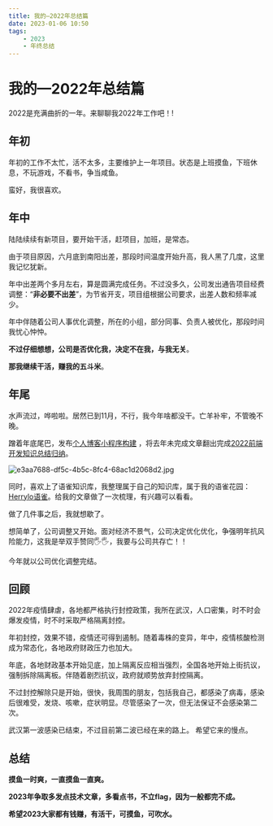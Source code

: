 ```yaml
---
title: 我的—2022年总结篇
date: 2023-01-06 10:50
tags: 
    - 2023
    - 年终总结
---
```


# 我的—2022年总结篇

2022是充满曲折的一年。来聊聊我2022年工作吧！!

## 年初

年初的工作不太忙，活不太多，主要维护上一年项目。状态是上班摸鱼，下班休息，不玩游戏，不看书，争当咸鱼。

蛮好，我很喜欢。

## 年中
陆陆续续有新项目，要开始干活，赶项目，加班，是常态。

由于项目原因，六月底到南阳出差，那段时间温度开始升高，我人黑了几度，这里我记忆犹新。

年中出差两个多月左右，算是圆满完成任务。不过没多久，公司发出通告项目经费调整：“**非必要不出差**”，为节省开支，项目组根据公司要求，出差人数和频率减少。

年中伴随着公司人事优化调整，所在的小组，部分同事、负责人被优化，那段时间我忧心忡忡。

**不过仔细想想，公司是否优化我，决定不在我，与我无关**。

**那我继续干活，赚我的五斗米**。

## 年尾
水声流过，哗啦啦。居然已到11月，不行，我今年啥都没干。亡羊补牢，不管晚不晚。

蹭着年底尾巴，发布[个人博客小程序构建](https://juejin.cn/post/7167177950465851406) ，将去年未完成文章翻出完成[2022前端开发知识总结归纳](https://juejin.cn/post/7160491601679089694)。

![e3aa7688-df5c-4b5c-8fc4-68ac1d2068d2.jpg](https://cdn.nlark.com/yuque/0/2023/jpeg/1606439/1672883981017-0c4806fa-7cde-4709-92bf-e7b52ff6e9a9.jpeg#averageHue=%23e0e0e0&clientId=u01c44d9f-7178-4&crop=0&crop=0&crop=1&crop=1&from=ui&height=194&id=u058e1d39&margin=%5Bobject%20Object%5D&name=e3aa7688-df5c-4b5c-8fc4-68ac1d2068d2.jpg&originHeight=258&originWidth=258&originalType=binary&ratio=1&rotation=0&showTitle=true&size=45786&status=done&style=none&taskId=ud7bfee27-c862-46cd-aaa5-be7b4ac17d4&title=%E4%B8%AA%E4%BA%BA%E5%8D%9A%E5%AE%A2%E5%B0%8F%E7%A8%8B%E5%BA%8F&width=194 "个人博客小程序")

同时，喜欢上了语雀知识库，我整理属于自己的知识库，属于我的语雀花园：[Herrylo语雀](https://www.yuque.com/yopai)。给我的文章做了一次梳理，有兴趣可以看看。

做了几件事之后，我就想歇了。

想简单了，公司调整又开始。面对经济不景气，公司决定优化优化，争强明年抗风险能力，这我是举双手赞同🖐️🖐️，我要与公司共存亡！！

今年就以公司优化调整完结。

## 回顾

2022年疫情肆虐，各地都严格执行封控政策，我所在武汉，人口密集，时不时会爆发疫情，时不时采取严格隔离封控。

年初封控，效果不错，疫情还可得到遏制。随着毒株的变异，年中，疫情核酸检测成为常态化，各地政府财政压力也加大。

年底，各地财政基本开始见底，加上隔离反应相当强烈，全国各地开始上街抗议，强制拆除隔离板。伴随着剧烈抗议，政府就顺势放弃封控隔离。

不过封控解除只是开始，很快，我周围的朋友，包括我自己，都感染了病毒，感染后很难受，发烧、咳嗽，症状明显。尽管感染了一次，但无法保证不会感染第二次。

武汉第一波感染已结束，不过目前第二波已经在来的路上。
希望它来的慢点。

## 总结

**摸鱼一时爽，一直摸鱼一直爽。**

**2023年争取多发点技术文章，多看点书，不立flag，因为一般都完不成。**

**希望2023大家都有钱赚，有活干，可摸鱼，可吹水。**

